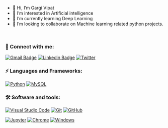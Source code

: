 - 👋 Hi, I’m Gargi Vipat
- 👀 I’m interested in Artificial intelligence
- 🌱 I’m currently learning Deep Learning
- 💞️ I’m looking to collaborate on Machine learning related python projects.

<br/>

### 🔗 Connect with me:
<!-- style=flat-square& -->
[![Gmail Badge](https://img.shields.io/badge/-Gargi-D14836?logo=Gmail&logoColor=white&link=mailto:theanamikajain@gmail.com)](mailto:gargivipat@gmail.com)
[![Linkedin Badge](https://img.shields.io/badge/-Gargi%20Vipat-blue?logo=Linkedin&logoColor=white&link=)](https://www.linkedin.com/in/gargi-vipat/)
[![Twitter](https://img.shields.io/badge/@GargiVipat-%231DA1F2.svg?logo=Twitter&logoColor=white)](https://twitter.com/GargiVipat)


### ⚡ Languages and Frameworks:
[![Python](https://img.shields.io/badge/-Python-yellow?logo=Python)](#)
[![MySQL](https://img.shields.io/badge/SQL-%2300599C.svg?logo=mysql%2B%2B&logoColor=white)](#)

### 🛠 Software and tools:

  <a href="#"><img alt="Visual Studio Code" src="https://img.shields.io/badge/Visual%20Studio%20Code-0078d7.svg?logo=visual-studio-code&logoColor=white"></a>
   <a href="#"><img alt="Git" src="https://img.shields.io/badge/Git-F05033.svg?logo=git&logoColor=white"></a>
  <a href="#"><img alt="GitHub" src="https://img.shields.io/badge/GitHub-181717.svg?logo=github&logoColor=white"></a>
 
  <a href="#"><img alt="Jupyter" src="https://img.shields.io/badge/Jupyter-F37626.svg?logo=Jupyter&logoColor=white"></a>
  <a href="#"><img alt="Chrome" src="https://img.shields.io/badge/-Chrome-4a8af4?logo=google%20chrome&logoColor=white"></a>
  <a href="#"><img alt="Windows" src="https://img.shields.io/badge/Windows-0078D6?logo=windows&logoColor=white"></a>


<br/>
<!--
<h3  align="left"><img src="https://visitor-badge.laobi.icu/badge?page_id=gargi-09"></h3>

 ![](https://komarev.com/ghpvc/?username=gargi-09)
--->
<!---
gargi-09/gargi-09 is a ✨ special ✨ repository because its `README.md` (this file) appears on your GitHub profile.
You can click the Preview link to take a look at your changes.
--->
